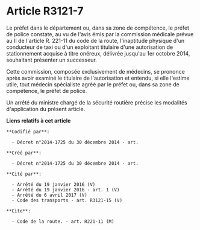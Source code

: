 # Article R3121-7

Le préfet dans le département ou, dans sa zone de compétence, le préfet de police constate, au vu de l'avis émis par la
commission médicale prévue au II de l'article R. 221-11 du code de la route, l'inaptitude physique d'un conducteur de taxi ou
d'un exploitant titulaire d'une autorisation de stationnement acquise à titre onéreux, délivrée jusqu'au 1er octobre 2014,
souhaitant présenter un successeur.

Cette commission, composée exclusivement de médecins, se prononce après avoir examiné le titulaire de l'autorisation et
entendu, si elle l'estime utile, tout médecin spécialiste agréé par le préfet ou, dans sa zone de compétence, le préfet de
police.

Un arrêté du ministre chargé de la sécurité routière précise les modalités d'application du présent article.

**Liens relatifs à cet article**

	**Codifié par**:

	  - Décret n°2014-1725 du 30 décembre 2014 - art.

	**Créé par**:

	  - Décret n°2014-1725 du 30 décembre 2014 - art.

	**Cité par**:

	  - Arrêté du 19 janvier 2016 (V)
	  - Arrêté du 19 janvier 2016 - art. 1 (V)
	  - Arrêté du 6 avril 2017 (V)
	  - Code des transports - art. R3121-15 (V)

	**Cite**:

	  - Code de la route. - art. R221-11 (M)
